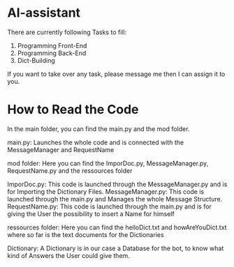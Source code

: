 # AI-assistant


There are currently following Tasks to fill:

 1. Programming Front-End
 2. Programming Back-End
 3. Dict-Building

If you want to take over any task, please message me then I can assign it to you.

# How to Read the Code

In the main folder, you can find the main.py and the mod folder.

main.py: Launches the whole code and is connected with the MessageManager and RequestName

mod folder: Here you can find the ImporDoc.py, MessageManager.py, RequestName.py and the ressources folder

ImporDoc.py: This code is launched through the MessageManager.py and is for Importing the Dictionary Files.
MessageManager.py: This code is launched through the main.py and Manages the whole Message Structure.
RequestName.py: This code is launched through the main.py and is for giving the User the possibility to insert a Name for himself

ressources folder: Here you can find the helloDict.txt and howAreYouDict.txt where so far is the text documents for  the Dictionaries

Dictionary: A Dictionary is in our case a Database for the bot, to know what kind of Answers the User could give them.
